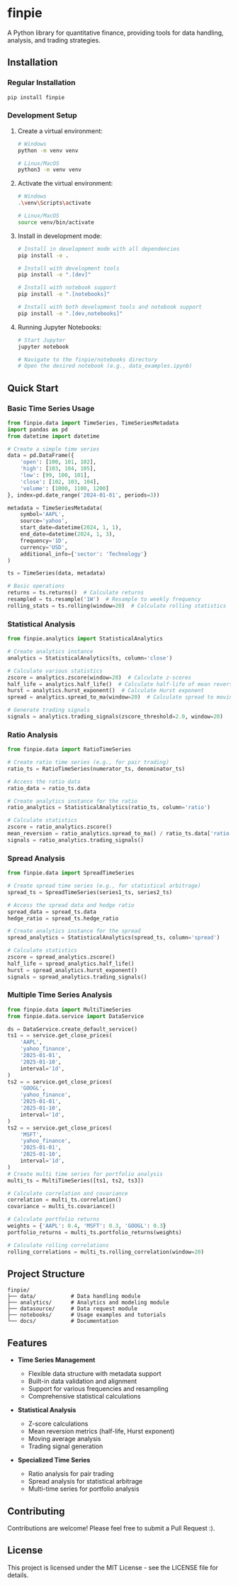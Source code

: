 # finpie

A Python library for quantitative finance, providing tools for data handling, analysis, and trading strategies.

## Installation

### Regular Installation
```bash
pip install finpie
```

### Development Setup

1. Create a virtual environment:
   ```bash
   # Windows
   python -m venv venv
   
   # Linux/MacOS
   python3 -m venv venv
   ```

2. Activate the virtual environment:
   ```bash
   # Windows
   .\venv\Scripts\activate
   
   # Linux/MacOS
   source venv/bin/activate
   ```

3. Install in development mode:
   ```bash
   # Install in development mode with all dependencies
   pip install -e .
   
   # Install with development tools
   pip install -e ".[dev]"
   
   # Install with notebook support
   pip install -e ".[notebooks]"
   
   # Install with both development tools and notebook support
   pip install -e ".[dev,notebooks]"
   ```

4. Running Jupyter Notebooks:
   ```bash
   # Start Jupyter
   jupyter notebook
   
   # Navigate to the finpie/notebooks directory
   # Open the desired notebook (e.g., data_examples.ipynb)
   ```

## Quick Start

### Basic Time Series Usage

```python
from finpie.data import TimeSeries, TimeSeriesMetadata
import pandas as pd
from datetime import datetime

# Create a simple time series
data = pd.DataFrame({
    'open': [100, 101, 102],
    'high': [103, 104, 105],
    'low': [99, 100, 101],
    'close': [102, 103, 104],
    'volume': [1000, 1100, 1200]
}, index=pd.date_range('2024-01-01', periods=3))

metadata = TimeSeriesMetadata(
    symbol='AAPL',
    source='yahoo',
    start_date=datetime(2024, 1, 1),
    end_date=datetime(2024, 1, 3),
    frequency='1D',
    currency='USD',
    additional_info={'sector': 'Technology'}
)

ts = TimeSeries(data, metadata)

# Basic operations
returns = ts.returns()  # Calculate returns
resampled = ts.resample('1W')  # Resample to weekly frequency
rolling_stats = ts.rolling(window=20)  # Calculate rolling statistics
```

### Statistical Analysis

```python
from finpie.analytics import StatisticalAnalytics

# Create analytics instance
analytics = StatisticalAnalytics(ts, column='close')

# Calculate various statistics
zscore = analytics.zscore(window=20)  # Calculate z-scores
half_life = analytics.half_life()  # Calculate half-life of mean reversion
hurst = analytics.hurst_exponent()  # Calculate Hurst exponent
spread = analytics.spread_to_ma(window=20)  # Calculate spread to moving average

# Generate trading signals
signals = analytics.trading_signals(zscore_threshold=2.0, window=20)
```

### Ratio Analysis

```python
from finpie.data import RatioTimeSeries

# Create ratio time series (e.g., for pair trading)
ratio_ts = RatioTimeSeries(numerator_ts, denominator_ts)

# Access the ratio data
ratio_data = ratio_ts.data

# Create analytics instance for the ratio
ratio_analytics = StatisticalAnalytics(ratio_ts, column='ratio')

# Calculate statistics
zscore = ratio_analytics.zscore()
mean_reversion = ratio_analytics.spread_to_ma() / ratio_ts.data['ratio']
signals = ratio_analytics.trading_signals()
```

### Spread Analysis

```python
from finpie.data import SpreadTimeSeries

# Create spread time series (e.g., for statistical arbitrage)
spread_ts = SpreadTimeSeries(series1_ts, series2_ts)

# Access the spread data and hedge ratio
spread_data = spread_ts.data
hedge_ratio = spread_ts.hedge_ratio

# Create analytics instance for the spread
spread_analytics = StatisticalAnalytics(spread_ts, column='spread')

# Calculate statistics
zscore = spread_analytics.zscore()
half_life = spread_analytics.half_life()
hurst = spread_analytics.hurst_exponent()
signals = spread_analytics.trading_signals()
```

### Multiple Time Series Analysis

```python
from finpie.data import MultiTimeSeries
from finpie.data.service import DataService

ds = DataService.create_default_service()
ts1 = = service.get_close_prices(
    'AAPL',
    'yahoo_finance',
    '2025-01-01',
    '2025-01-10',
    interval='1d',
)
ts2 = = service.get_close_prices(
    'GOOGL',
    'yahoo_finance',
    '2025-01-01',
    '2025-01-10',
    interval='1d',
)
ts2 = = service.get_close_prices(
    'MSFT',
    'yahoo_finance',
    '2025-01-01',
    '2025-01-10',
    interval='1d',
)
# Create multi time series for portfolio analysis
multi_ts = MultiTimeSeries([ts1, ts2, ts3])

# Calculate correlation and covariance
correlation = multi_ts.correlation()
covariance = multi_ts.covariance()

# Calculate portfolio returns
weights = {'AAPL': 0.4, 'MSFT': 0.3, 'GOOGL': 0.3}
portfolio_returns = multi_ts.portfolio_returns(weights)

# Calculate rolling correlations
rolling_correlations = multi_ts.rolling_correlation(window=20)
```

## Project Structure

```
finpie/
├── data/           # Data handling module
├── analytics/      # Analytics and modeling module
├── datasource/     # Data request module
├── notebooks/      # Usage examples and tutorials
└── docs/           # Documentation
```

## Features

- **Time Series Management**
  - Flexible data structure with metadata support
  - Built-in data validation and alignment
  - Support for various frequencies and resampling
  - Comprehensive statistical calculations

- **Statistical Analysis**
  - Z-score calculations
  - Mean reversion metrics (half-life, Hurst exponent)
  - Moving average analysis
  - Trading signal generation

- **Specialized Time Series**
  - Ratio analysis for pair trading
  - Spread analysis for statistical arbitrage
  - Multi-time series for portfolio analysis

## Contributing

Contributions are welcome! Please feel free to submit a Pull Request :).

## License

This project is licensed under the MIT License - see the LICENSE file for details. 